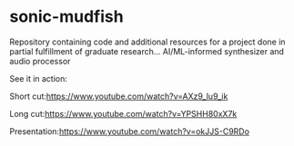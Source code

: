 # sonic-mudfish
Repository containing code and additional resources for a project done in partial fulfillment of graduate research... AI/ML-informed synthesizer and audio processor

See it in action:

Short cut:https://www.youtube.com/watch?v=AXz9_lu9_ik


Long cut:https://www.youtube.com/watch?v=YPSHH80xX7k


Presentation:https://www.youtube.com/watch?v=okJJS-C9RDo
